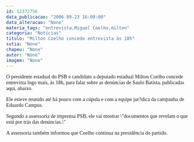 ```yaml
---
id: 12372756
data_publicacao: "2006-09-23 16:09:00"
data_alteracao: "None"
materia_tags: "entrevista,Miguel Coelho,milton"
categoria: "Notícias"
titulo: "Milton Coelho concede entrevista às 18h"
sutia: "None"
chapeu: "None"
autor: "None"
imagem: "None"
---
```

<p><P><FONT face=Verdana>O presidente estadual do PSB e candidato a deputado estadual Milton Coelho concede entrevista logo mais, às 18h, para falar sobre as denúncias de Saulo Batista, publicadas aqui, abaixo.</FONT></P></p>
<p><P><FONT face=Verdana>Ele esteve reunido até há pouco com a cúpula e com a equipe jur?dica da campanha de Eduardo Campos.</FONT></P></p>
<p><P><FONT face=Verdana>Segundo a assessoria de imprensa PSB, ele vai mostrar \"documentos que revelam o que está por trás das denúncias.\"</FONT></P></p>
<p><P><FONT face=Verdana>A assessoria também informou que Coelho continua na presidência do partido.</FONT></P> </p>
